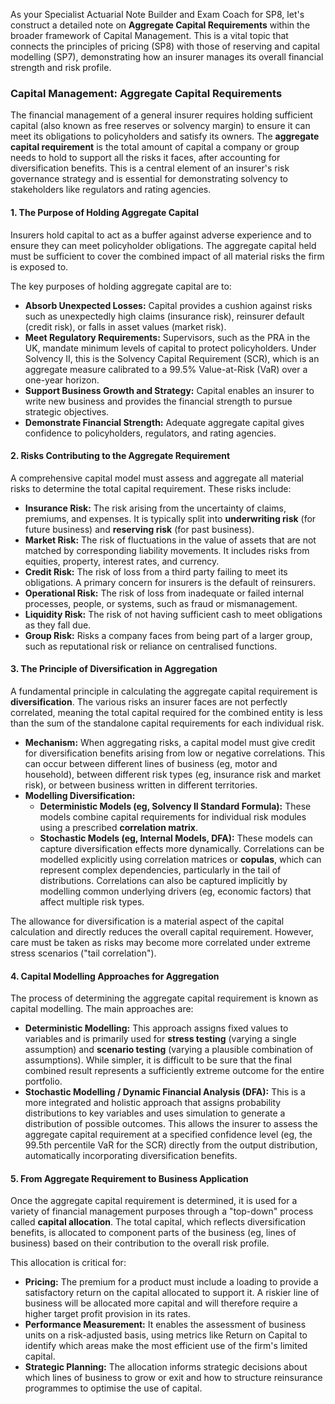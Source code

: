 As your Specialist Actuarial Note Builder and Exam Coach for SP8, let's construct a detailed note on **Aggregate Capital Requirements** within the broader framework of Capital Management. This is a vital topic that connects the principles of pricing (SP8) with those of reserving and capital modelling (SP7), demonstrating how an insurer manages its overall financial strength and risk profile.

### **Capital Management: Aggregate Capital Requirements**

The financial management of a general insurer requires holding sufficient capital (also known as free reserves or solvency margin) to ensure it can meet its obligations to policyholders and satisfy its owners. The **aggregate capital requirement** is the total amount of capital a company or group needs to hold to support all the risks it faces, after accounting for diversification benefits. This is a central element of an insurer's risk governance strategy and is essential for demonstrating solvency to stakeholders like regulators and rating agencies.

#### **1\. The Purpose of Holding Aggregate Capital**

Insurers hold capital to act as a buffer against adverse experience and to ensure they can meet policyholder obligations. The aggregate capital held must be sufficient to cover the combined impact of all material risks the firm is exposed to.

The key purposes of holding aggregate capital are to:

* **Absorb Unexpected Losses:** Capital provides a cushion against risks such as unexpectedly high claims (insurance risk), reinsurer default (credit risk), or falls in asset values (market risk).  
* **Meet Regulatory Requirements:** Supervisors, such as the PRA in the UK, mandate minimum levels of capital to protect policyholders. Under Solvency II, this is the Solvency Capital Requirement (SCR), which is an aggregate measure calibrated to a 99.5% Value-at-Risk (VaR) over a one-year horizon.  
* **Support Business Growth and Strategy:** Capital enables an insurer to write new business and provides the financial strength to pursue strategic objectives.  
* **Demonstrate Financial Strength:** Adequate aggregate capital gives confidence to policyholders, regulators, and rating agencies.

#### **2\. Risks Contributing to the Aggregate Requirement**

A comprehensive capital model must assess and aggregate all material risks to determine the total capital requirement. These risks include:

* **Insurance Risk:** The risk arising from the uncertainty of claims, premiums, and expenses. It is typically split into **underwriting risk** (for future business) and **reserving risk** (for past business).  
* **Market Risk:** The risk of fluctuations in the value of assets that are not matched by corresponding liability movements. It includes risks from equities, property, interest rates, and currency.  
* **Credit Risk:** The risk of loss from a third party failing to meet its obligations. A primary concern for insurers is the default of reinsurers.  
* **Operational Risk:** The risk of loss from inadequate or failed internal processes, people, or systems, such as fraud or mismanagement.  
* **Liquidity Risk:** The risk of not having sufficient cash to meet obligations as they fall due.  
* **Group Risk:** Risks a company faces from being part of a larger group, such as reputational risk or reliance on centralised functions.

#### **3\. The Principle of Diversification in Aggregation**

A fundamental principle in calculating the aggregate capital requirement is **diversification**. The various risks an insurer faces are not perfectly correlated, meaning the total capital required for the combined entity is less than the sum of the standalone capital requirements for each individual risk.

* **Mechanism:** When aggregating risks, a capital model must give credit for diversification benefits arising from low or negative correlations. This can occur between different lines of business (eg, motor and household), between different risk types (eg, insurance risk and market risk), or between business written in different territories.  
* **Modelling Diversification:**  
  * **Deterministic Models (eg, Solvency II Standard Formula):** These models combine capital requirements for individual risk modules using a prescribed **correlation matrix**.  
  * **Stochastic Models (eg, Internal Models, DFA):** These models can capture diversification effects more dynamically. Correlations can be modelled explicitly using correlation matrices or **copulas**, which can represent complex dependencies, particularly in the tail of distributions. Correlations can also be captured implicitly by modelling common underlying drivers (eg, economic factors) that affect multiple risk types.

The allowance for diversification is a material aspect of the capital calculation and directly reduces the overall capital requirement. However, care must be taken as risks may become more correlated under extreme stress scenarios ("tail correlation").

#### **4\. Capital Modelling Approaches for Aggregation**

The process of determining the aggregate capital requirement is known as capital modelling. The main approaches are:

* **Deterministic Modelling:** This approach assigns fixed values to variables and is primarily used for **stress testing** (varying a single assumption) and **scenario testing** (varying a plausible combination of assumptions). While simpler, it is difficult to be sure that the final combined result represents a sufficiently extreme outcome for the entire portfolio.  
* **Stochastic Modelling / Dynamic Financial Analysis (DFA):** This is a more integrated and holistic approach that assigns probability distributions to key variables and uses simulation to generate a distribution of possible outcomes. This allows the insurer to assess the aggregate capital requirement at a specified confidence level (eg, the 99.5th percentile VaR for the SCR) directly from the output distribution, automatically incorporating diversification benefits.

#### **5\. From Aggregate Requirement to Business Application**

Once the aggregate capital requirement is determined, it is used for a variety of financial management purposes through a "top-down" process called **capital allocation**. The total capital, which reflects diversification benefits, is allocated to component parts of the business (eg, lines of business) based on their contribution to the overall risk profile.

This allocation is critical for:

* **Pricing:** The premium for a product must include a loading to provide a satisfactory return on the capital allocated to support it. A riskier line of business will be allocated more capital and will therefore require a higher target profit provision in its rates.  
* **Performance Measurement:** It enables the assessment of business units on a risk-adjusted basis, using metrics like Return on Capital to identify which areas make the most efficient use of the firm's limited capital.  
* **Strategic Planning:** The allocation informs strategic decisions about which lines of business to grow or exit and how to structure reinsurance programmes to optimise the use of capital.

